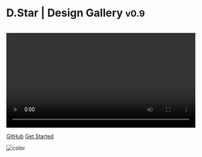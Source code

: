 # D.Star | Design Gallery <small>v0.9</small>

<br>
<video width="500" controls>
  <source
    src="https://github.com/dstar-design-gallery/dstar-docs/tree/master/media/DStarIntroduction.mp4?raw=true"
    type="video/mp4"
  />
  Your browser does not support HTML5 video.
</video>

<!-- background color -->

[GitHub](https://github.com/dstar-design-gallery)
[Get Started](#get-started)

![color](#f0f0f0)
